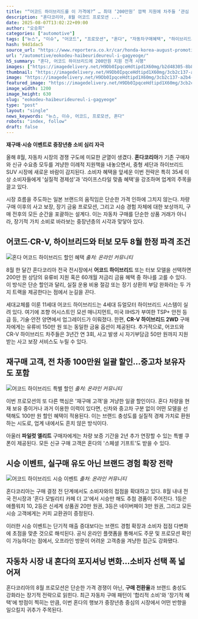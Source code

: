 ```yaml
---
title: "“어코드 하이브리드를 이 가격에?” … 최대 ‘200만원’ 깜짝 지원에 차주들 ‘관심 집중’"
description: "혼다코리아, 8월 어코드 프로모션 ..."
date: 2025-08-07T13:02:22+09:00
author: "오승희"
categories: ["automotive"]
tags: ["뉴스", "이슈", "어코드", "프로모션", "혼다", "자동차구매혜택", "하이브리드시장동향"]
hash: 94d1dac5
source_url: "https://www.reportera.co.kr/car/honda-korea-august-promotion/"
url: "/automotive/eokodeu-haibeurideureul-i-gagyeoge/"
h5_summary: "혼다, 어코드 하이브리드에 200만원 지원 전격 시행"
images: ["https://imagedelivery.net/H9Db0IpqceHdtipd1X60mg/b2d48305-8b89-4211-4cbc-302e04c4ad00/public", "https://imagedelivery.net/H9Db0IpqceHdtipd1X60mg/3cb2c137-a2b4-4e74-8d57-4224dc181200/public", "https://imagedelivery.net/H9Db0IpqceHdtipd1X60mg/d809e732-8120-41f7-7817-247054865300/public", "https://imagedelivery.net/H9Db0IpqceHdtipd1X60mg/dcfb163a-3e61-4609-a3c8-e1e5108c0300/public"]
thumbnail: "https://imagedelivery.net/H9Db0IpqceHdtipd1X60mg/3cb2c137-a2b4-4e74-8d57-4224dc181200/public"
image: "https://imagedelivery.net/H9Db0IpqceHdtipd1X60mg/3cb2c137-a2b4-4e74-8d57-4224dc181200/public"
featured_image: "https://imagedelivery.net/H9Db0IpqceHdtipd1X60mg/3cb2c137-a2b4-4e74-8d57-4224dc181200/public"
image_width: 1200
image_height: 630
slug: "eokodeu-haibeurideureul-i-gagyeoge"
type: "post"
layout: "single"
news_keywords: "뉴스, 이슈, 어코드, 프로모션, 혼다"
robots: "index, follow"
draft: false
---
```


**재구매·시승 이벤트로 중장년층 소비 심리 자극**

올해 8월, 자동차 시장의 경쟁 구도에 미묘한 균열이 생겼다. **혼다코리아**가 기존 구매자와 신규 수요층 모두를 겨냥한 이례적 지원책을 내놓으면서, 중형 세단과 하이브리드 SUV 시장에 새로운 바람이 감지된다. 소비자 혜택을 앞세운 이번 전략은 특히 35세 이상 소비자들에게 '실질적 경제성'과 '라이프스타일 맞춤 혜택'을 강조하며 업계의 주목을 끌고 있다.

시장 흐름을 주도하는 일본 브랜드의 움직임은 단순한 가격 인하에 그치지 않는다. 차량 구매 이후의 사고 보장, 장기 금융 프로모션, 그리고 시승 경험 자체에 대한 보상까지, 구매 전후의 모든 순간을 포괄하는 설계다. 이는 자동차 구매를 단순한 상품 거래가 아니라, 장기적 가치 소비로 바라보는 중장년층의 시각과 맞닿아 있다.

## 어코드·CR-V, 하이브리드와 터보 모두 8월 한정 파격 조건

![혼다 어코드 하이브리드 할인 혜택](https://imagedelivery.net/H9Db0IpqceHdtipd1X60mg/dcfb163a-3e61-4609-a3c8-e1e5108c0300/public)
*출처: 온라인 커뮤니티*


8월 한 달간 혼다코리아 전국 전시장에서 **어코드 하이브리드** 또는 터보 모델을 선택하면 200만 원 상당의 유류비 지원 혹은 60개월 저금리 금융 혜택 중 하나를 고를 수 있다. 이 방식은 단순 할인과 달리, 실질 운용 비용 절감 또는 장기 상환의 부담 완화라는 두 가지 트랙을 제공한다는 점에서 눈길을 끈다.

세대교체를 이룬 11세대 어코드 하이브리드는 4세대 듀얼모터 하이브리드 시스템이 실려 있다. 여기에 조향 어시스트인 모션 매니지먼트, 미국 IIHS가 부여한 TSP+ 안전 등급 등, 기술·안전 양면에서 업그레이드가 이뤄졌다. 한편, **CR-V 하이브리드 2WD** 구매자에게는 유류비 150만 원 또는 동일한 금융 옵션이 제공된다. 추가적으로, 어코드와 CR-V 하이브리드 차주들은 3년간 연 3회, 사고 발생 시 자기부담금 50만 원까지 지원받는 사고 보장 서비스도 누릴 수 있다.

## 재구매 고객, 전 차종 100만원 일괄 할인…중고차 보유자도 포함

![어코드 하이브리드 특별 할인](https://imagedelivery.net/H9Db0IpqceHdtipd1X60mg/b2d48305-8b89-4211-4cbc-302e04c4ad00/public)
*출처: 온라인 커뮤니티*


이번 프로모션의 또 다른 핵심은 '재구매 고객'을 겨냥한 일괄 할인이다. 혼다 차량을 현재 보유 중이거나 과거 이용한 이력이 있다면, 신차와 중고차 구분 없이 어떤 모델을 선택해도 100만 원 할인 혜택이 적용된다. 이는 브랜드 충성도를 실질적 경제 가치로 환원하는 시도로, 업계 내에서도 흔치 않은 방식이다.

아울러 **파일럿 엘리트** 구매자에게는 차량 보증 기간을 2년 추가 연장할 수 있는 특별 쿠폰이 제공된다. 모든 신규 구매 고객은 혼다의 '스페셜 기프트'도 받을 수 있다.

## 시승 이벤트, 실구매 유도 아닌 브랜드 경험 확장 전략

![어코드 하이브리드 시승 이벤트](https://imagedelivery.net/H9Db0IpqceHdtipd1X60mg/d809e732-8120-41f7-7817-247054865300/public)
*출처: 온라인 커뮤니티*


혼다코리아는 구매 결정 전 단계에서도 소비자와의 접점을 확대하고 있다. 8월 내내 전국 전시장과 '혼다 모빌리티 카페 더 고'에서 시승만 해도 추첨 경품이 주어진다. 1등은 애플워치 10, 2등은 신세계 상품권 20만 원권, 3등은 네이버페이 3만 원권, 그리고 모든 시승 고객에게는 커피 교환권이 증정된다.

이러한 시승 이벤트는 단기적 매출 증대보다는 브랜드 경험 확장과 소비자 접점 다변화에 초점을 맞춘 것으로 해석된다. 공식 온라인 플랫폼을 통해서도 주문 및 프로모션 확인이 가능하다는 점에서, 오프라인 방문이 어려운 고객층을 겨냥한 접근도 강화됐다.

## 자동차 시장 내 혼다의 포지셔닝 변화…소비자 선택 폭 넓어져

혼다코리아의 8월 프로모션은 단순한 가격 경쟁이 아닌, **구매 전환율**과 브랜드 충성도 강화라는 장기적 전략으로 읽힌다. 최근 자동차 구매 패턴이 '합리적 소비'와 '장기적 혜택'에 방점이 찍히는 만큼, 이번 혼다의 행보가 중장년층 중심의 시장에서 어떤 반향을 일으킬지 귀추가 주목된다.
